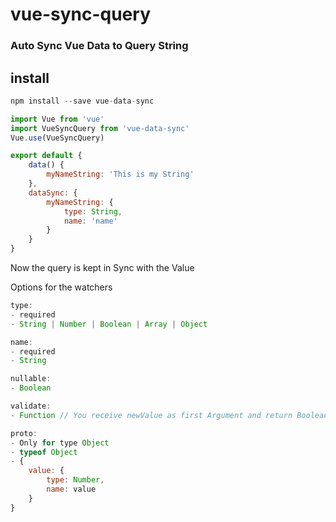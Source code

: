 # vue-sync-query
### Auto Sync Vue Data to Query String

## install

```javascript
npm install --save vue-data-sync
```

```javascript
import Vue from 'vue'
import VueSyncQuery from 'vue-data-sync'
Vue.use(VueSyncQuery)

export default {
    data() {
        myNameString: 'This is my String'
    },
    dataSync: {
        myNameString: {
            type: String,
            name: 'name'
        }
    }
}
```

Now the query is kept in Sync with the Value

Options for the watchers

```javascript
type: 
- required
- String | Number | Boolean | Array | Object

name: 
- required
- String

nullable:
- Boolean

validate: 
- Function // You receive newValue as first Argument and return Boolean

proto: 
- Only for type Object
- typeof Object
- {
    value: {
        type: Number,
        name: value
    }
}
```
